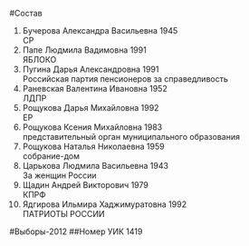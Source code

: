 #Состав
1. Бучерова Александра Васильевна 1945   
    СР
2. Папе Людмила Вадимовна 1991   
    ЯБЛОКО
3. Пугина Дарья Александровна 1991   
    Российская партия пенсионеров за справедливость
4. Раневская Валентина Ивановна 1952   
    ЛДПР
5. Рощукова Дарья Михайловна 1992   
    ЕР
6. Рощукова Ксения Михайловна 1983   
    представительный орган муниципального образования
7. Рощукова Наталья Николаевна 1959   
    собрание-дом
8. Царькова Людмила Васильевна 1943   
    За женщин России
9. Щадин Андрей Викторович 1979   
    КПРФ
10. Ядгирова Ильмира Хаджимуратовна 1992   
    ПАТРИОТЫ РОССИИ

#Выборы-2012
##Номер УИК
1419